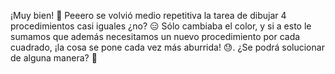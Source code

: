 ¡Muy bien! :clap: Peeero se volvió medio repetitiva la tarea de dibujar 4 procedimientos casi iguales ¿no? :expressionless: Sólo cambiaba el color, y si a esto le sumamos que además necesitamos un nuevo procedimiento por cada cuadrado, ¡la cosa se pone cada vez más aburrida! :sweat:. ¿Se podrá solucionar de alguna manera? :thought_balloon: